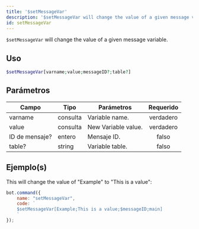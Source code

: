 ```yaml
---
title: '$setMessageVar'
description: '$setMessageVar will change the value of a given message variable.'
id: setMessageVar
---
```


`$setMessageVar` will change the value of a given message variable.

## Uso

```php
$setMessageVar[varname;value;messageID?;table?]
```

## Parámetros

| Campo          | Tipo     | Parámetros          | Requerido |
| -------------- | -------- | ------------------- |:---------:|
| varname        | consulta | Variable name.      | verdadero |
| value          | consulta | New Variable value. | verdadero |
| ID de mensaje? | entero   | Mensaje ID.         |   falso   |
| table?         | string   | Variable table.     |   falso   |

## Ejemplo(s)

This will change the value of "Example" to "This is a value":

```javascript
bot.command({
    name: "setMessageVar",
    code: `
    $setMessageVar[Example;This is a value;$messageID;main]
    `
});
```